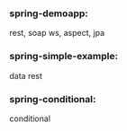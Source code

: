 ### spring-demoapp:
rest, soap ws, aspect, jpa

### spring-simple-example:
data rest

### spring-conditional:
conditional
